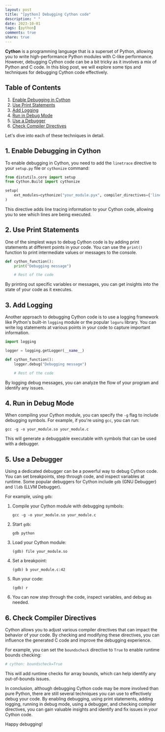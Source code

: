 ```yaml
---
layout: post
title: "[python] Debugging Cython code"
description: " "
date: 2023-10-01
tags: [python]
comments: true
share: true
---
```


**Cython** is a programming language that is a superset of Python, allowing you to write high-performance Python modules with C-like performance. However, debugging Cython code can be a bit tricky as it involves a mix of Python and C code. In this blog post, we will explore some tips and techniques for debugging Cython code effectively.

## Table of Contents
1. [Enable Debugging in Cython](#enable-debugging-in-cython)
2. [Use Print Statements](#use-print-statements)
3. [Add Logging](#add-logging)
4. [Run in Debug Mode](#run-in-debug-mode)
5. [Use a Debugger](#use-a-debugger)
6. [Check Compiler Directives](#check-compiler-directives)

Let's dive into each of these techniques in detail.

## 1. Enable Debugging in Cython

To enable debugging in Cython, you need to add the `linetrace` directive to your `setup.py` file or `cythonize` command:

```python
from distutils.core import setup
from Cython.Build import cythonize

setup(
    ext_modules=cythonize("your_module.pyx", compiler_directives={'linetrace': True})
)
```

This directive adds line tracing information to your Cython code, allowing you to see which lines are being executed.

## 2. Use Print Statements

One of the simplest ways to debug Cython code is by adding print statements at different points in your code. You can use the `print()` function to print intermediate values or messages to the console.

```python
def cython_function():
    print("Debugging message")

    # Rest of the code
```

By printing out specific variables or messages, you can get insights into the state of your code as it executes.

## 3. Add Logging

Another approach to debugging Cython code is to use a logging framework like Python's built-in `logging` module or the popular `loguru` library. You can write log statements at various points in your code to capture important information.

```python
import logging

logger = logging.getLogger(__name__)

def cython_function():
    logger.debug("Debugging message")

    # Rest of the code
```

By logging debug messages, you can analyze the flow of your program and identify any issues.

## 4. Run in Debug Mode

When compiling your Cython module, you can specify the `-g` flag to include debugging symbols. For example, if you're using `gcc`, you can run:

```
gcc -g -o your_module.so your_module.c
```

This will generate a debuggable executable with symbols that can be used with a debugger.

## 5. Use a Debugger

Using a dedicated debugger can be a powerful way to debug Cython code. You can set breakpoints, step through code, and inspect variables at runtime. Some popular debuggers for Cython include `gdb` (GNU Debugger) and `lldb` (LLVM Debugger).

For example, using `gdb`:

1. Compile your Cython module with debugging symbols:

   ```
   gcc -g -o your_module.so your_module.c
   ```

2. Start `gdb`:

   ```
   gdb python
   ```

3. Load your Cython module:

   ```
   (gdb) file your_module.so
   ```

4. Set a breakpoint:

   ```
   (gdb) b your_module.c:42
   ```

5. Run your code:

   ```
   (gdb) r
   ```

6. You can now step through the code, inspect variables, and debug as needed.

## 6. Check Compiler Directives

Cython allows you to adjust various compiler directives that can impact the behavior of your code. By checking and modifying these directives, you can influence the generated C code and improve the debugging experience.

For example, you can set the `boundscheck` directive to `True` to enable runtime bounds checking:

```python
# cython: boundscheck=True
```

This will add runtime checks for array bounds, which can help identify any out-of-bounds issues.

In conclusion, although debugging Cython code may be more involved than pure Python, there are still several techniques you can use to effectively debug your code. By enabling debugging, using print statements, adding logging, running in debug mode, using a debugger, and checking compiler directives, you can gain valuable insights and identify and fix issues in your Cython code.

Happy debugging!